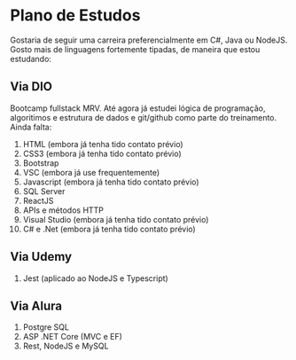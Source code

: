 # Plano de Estudos
Gostaria de seguir uma carreira preferencialmente em C#, Java ou NodeJS. Gosto mais de linguagens fortemente tipadas, de maneira que estou estudando:

## Via DIO

Bootcamp fullstack MRV. Até agora já estudei lógica de programação, algoritimos e estrutura de dados e git/github como parte do treinamento. Ainda falta:

1. HTML (embora já tenha tido contato prévio)
2. CSS3 (embora já tenha tido contato prévio)
3. Bootstrap
4. VSC (embora já use frequentemente)
5. Javascript (embora já tenha tido contato prévio)
6. SQL Server
7. ReactJS
8. APIs e métodos HTTP
9. Visual Studio (embora já tenha tido contato prévio)
10. C# e .Net (embora já tenha tido contato prévio)

## Via Udemy
1. Jest (aplicado ao NodeJS e Typescript)

## Via Alura
1. Postgre SQL
2. ASP .NET Core (MVC e EF)
3. Rest, NodeJS e MySQL
